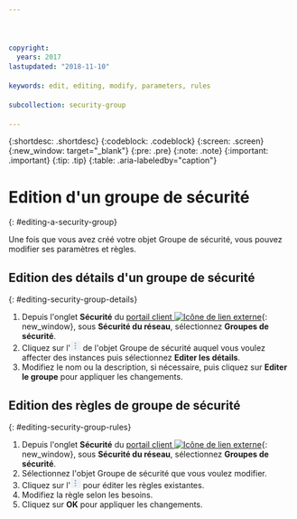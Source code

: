 ```yaml
---



copyright:
  years: 2017
lastupdated: "2018-11-10"

keywords: edit, editing, modify, parameters, rules

subcollection: security-group

---
```


{:shortdesc: .shortdesc}
{:codeblock: .codeblock}
{:screen: .screen}
{:new_window: target="_blank"}
{:pre: .pre}
{:note: .note}
{:important: .important}
{:tip: .tip}
{:table: .aria-labeledby="caption"}

# Edition d'un groupe de sécurité
{: #editing-a-security-group}

Une fois que vous avez créé votre objet Groupe de sécurité, vous pouvez modifier ses paramètres et règles.

## Edition des détails d'un groupe de sécurité
{: #editing-security-group-details}

1. Depuis l'onglet **Sécurité** du [portail client ![Icône de lien externe](../../icons/launch-glyph.svg "Icône de lien externe")](https://control.softlayer.com/){: new_window}, sous **Sécurité du réseau**, sélectionnez **Groupes de sécurité**.
2. Cliquez sur l'![icône Plus](./images/more_icon.jpg) de l'objet Groupe de sécurité auquel vous voulez affecter des instances puis sélectionnez **Editer les détails**.
3. Modifiez le nom ou la description, si nécessaire, puis cliquez sur **Editer le groupe** pour appliquer les changements.

## Edition des règles de groupe de sécurité
{: #editing-security-group-rules}

1. Depuis l'onglet **Sécurité** du [portail client ![Icône de lien externe](../../icons/launch-glyph.svg "Icône de lien externe")](https://control.softlayer.com/){: new_window}, sous **Sécurité du réseau**, sélectionnez **Groupes de sécurité**.
2. Sélectionnez l'objet Groupe de sécurité que vous voulez modifier.
3. Cliquez sur l'![icône Plus](./images/more_icon.jpg) pour éditer les règles existantes.
4. Modifiez la règle selon les besoins.
5. Cliquez sur **OK** pour appliquer les changements.
